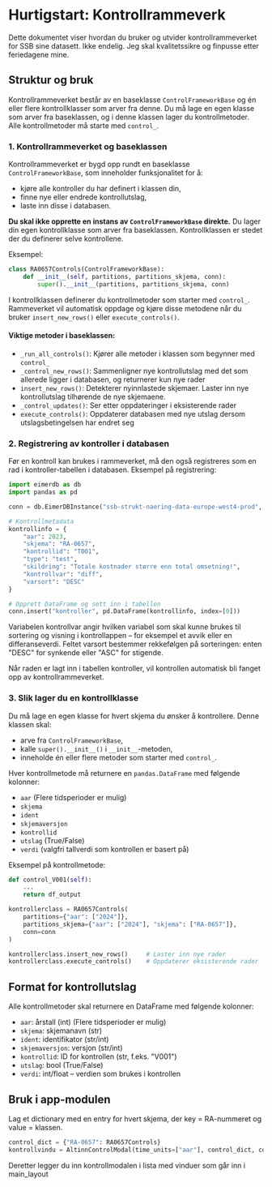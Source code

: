 
# Hurtigstart: Kontrollrammeverk

Dette dokumentet viser hvordan du bruker og utvider kontrollrammeverket for SSB sine datasett.
Ikke endelig. Jeg skal kvalitetssikre og finpusse etter feriedagene mine.

## Struktur og bruk

Kontrollrammeverket består av en baseklasse `ControlFrameworkBase` og én eller flere kontrollklasser som arver fra denne. Du må lage en egen klasse som arver fra baseklassen, og i denne klassen lager du kontrollmetoder. Alle kontrollmetoder må starte med `control_`.

### 1. Kontrollrammeverket og baseklassen

Kontrollrammeverket er bygd opp rundt en baseklasse `ControlFrameworkBase`, som inneholder funksjonalitet for å:
- kjøre alle kontroller du har definert i klassen din,
- finne nye eller endrede kontrollutslag,
- laste inn disse i databasen.

**Du skal ikke opprette en instans av `ControlFrameworkBase` direkte.** Du lager din egen kontrollklasse som arver fra baseklassen. Kontrollklassen er stedet der du definerer selve kontrollene.

Eksempel:
```python
class RA0657Controls(ControlFrameworkBase):
    def __init__(self, partitions, partitions_skjema, conn):
        super().__init__(partitions, partitions_skjema, conn)
```

I kontrollklassen definerer du kontrollmetoder som starter med `control_`. Rammeverket vil automatisk oppdage og kjøre disse metodene når du bruker `insert_new_rows()` eller `execute_controls()`.

#### Viktige metoder i baseklassen:

- `_run_all_controls()`: Kjører alle metoder i klassen som begynner med `control_`
- `_control_new_rows()`: Sammenligner nye kontrollutslag med det som allerede ligger i databasen, og returnerer kun nye rader
- `insert_new_rows()`: Detekterer nyinnlastede skjemaer. Laster inn nye kontrollutslag tilhørende de nye skjemaene.
- `_control_updates()`: Ser etter oppdateringer i eksisterende rader
- `execute_controls()`: Oppdaterer databasen med nye utslag dersom utslagsbetingelsen har endret seg

### 2. Registrering av kontroller i databasen

Før en kontroll kan brukes i rammeverket, må den også registreres som en rad i kontroller-tabellen i databasen.
Eksempel på registrering:

```python
import eimerdb as db
import pandas as pd

conn = db.EimerDBInstance("ssb-strukt-naering-data-europe-west4-prod", "svalbardbasen")

# Kontrollmetadata
kontrollinfo = {
    "aar": 2023,
    "skjema": "RA-0657",
    "kontrollid": "T001",
    "type": "test",
    "skildring": "Totale kostnader større enn total omsetning!",
    "kontrollvar": "diff",
    "varsort": "DESC"
}

# Opprett DataFrame og sett inn i tabellen
conn.insert("kontroller", pd.DataFrame(kontrollinfo, index=[0]))

```

Variabelen kontrollvar angir hvilken variabel som skal kunne brukes til sortering og visning i kontrollappen – for eksempel et avvik eller en differanseverdi.
Feltet varsort bestemmer rekkefølgen på sorteringen: enten "DESC" for synkende eller "ASC" for stigende.

Når raden er lagt inn i tabellen kontroller, vil kontrollen automatisk bli fanget opp av kontrollrammeverket.

### 3. Slik lager du en kontrollklasse

Du må lage en egen klasse for hvert skjema du ønsker å kontrollere. Denne klassen skal:
- arve fra `ControlFrameworkBase`,
- kalle `super().__init__()` i `__init__`-metoden,
- inneholde én eller flere metoder som starter med `control_`.

Hver kontrollmetode må returnere en `pandas.DataFrame` med følgende kolonner:
- `aar` (Flere tidsperioder er mulig)
- `skjema`
- `ident`
- `skjemaversjon`
- `kontrollid`
- `utslag` (True/False)
- `verdi` (valgfri tallverdi som kontrollen er basert på)

Eksempel på kontrollmetode:
```python
def control_V001(self):
    ...
    return df_output
```

```python
kontrollerclass = RA0657Controls(
    partitions={"aar": ["2024"]},
    partitions_skjema={"aar": ["2024"], "skjema": ["RA-0657"]},
    conn=conn
)

kontrollerclass.insert_new_rows()     # Laster inn nye rader
kontrollerclass.execute_controls()    # Oppdaterer eksisterende rader
```

## Format for kontrollutslag

Alle kontrollmetoder skal returnere en DataFrame med følgende kolonner:
- `aar`: årstall (int) (Flere tidsperioder er mulig)
- `skjema`: skjemanavn (str)
- `ident`: identifikator (str/int)
- `skjemaversjon`: versjon (str/int)
- `kontrollid`: ID for kontrollen (str, f.eks. "V001")
- `utslag`: bool (True/False)
- `verdi`: int/float – verdien som brukes i kontrollen

## Bruk i app-modulen

Lag et dictionary med en entry for hvert skjema, der key = RA-nummeret og value = klassen.

```python
control_dict = {"RA-0657": RA0657Controls}
kontrollvindu = AltinnControlModal(time_units=["aar"], control_dict, conn)
```

Deretter legger du inn kontrollmodalen i lista med vinduer som går inn i main_layout